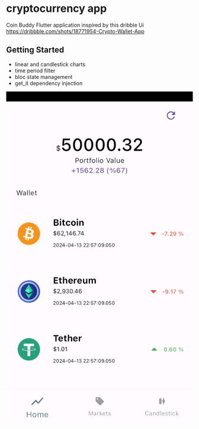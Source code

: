 # cryptocurrency app


Coin Buddy Flutter application inspired by this dribble Ui  https://dribbble.com/shots/18771954-Crypto-Wallet-App
## Getting Started


- linear and candlestick charts
- time period filter
- bloc state management
- get_it dependency injection

<img  src="https://github.com/Lesruez93/flutter-cryptocurrency-coin-buddy-app/blob/main/assets/simulator_screenshot_B8820209-599E-4784-A6B0-CE844A6CFDAE.png?raw=true">